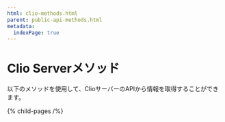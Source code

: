 ```yaml
---
html: clio-methods.html
parent: public-api-methods.html
metadata:
  indexPage: true
---
```

# Clio Serverメソッド

以下のメソッドを使用して、ClioサーバーのAPIから情報を取得することができます。


{% child-pages /%}
